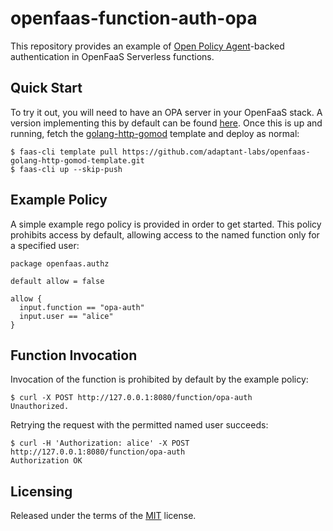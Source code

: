 # openfaas-function-auth-opa

This repository provides an example of [Open Policy Agent](https://www.openpolicyagent.org/)\-backed authentication in OpenFaaS Serverless functions.

## Quick Start

To try it out, you will need to have an OPA server in your OpenFaaS stack. A version implementing this by default can
be found [here](https://github.com/adaptant-labs/faas/tree/opa-integration). Once this is up and running, fetch the
[golang-http-gomod](https://github.com/adaptant-labs/openfaas-golang-http-gomod-template) template and deploy as normal:

```
$ faas-cli template pull https://github.com/adaptant-labs/openfaas-golang-http-gomod-template.git
$ faas-cli up --skip-push
```
## Example Policy

A simple example rego policy is provided in order to get started. This policy
prohibits access by default, allowing access to the named function only for a
specified user:

```
package openfaas.authz

default allow = false

allow {
  input.function == "opa-auth"
  input.user == "alice"
}
```

## Function Invocation

Invocation of the function is prohibited by default by the example policy:

```
$ curl -X POST http://127.0.0.1:8080/function/opa-auth
Unauthorized.
```

Retrying the request with the permitted named user succeeds:

```
$ curl -H 'Authorization: alice' -X POST http://127.0.0.1:8080/function/opa-auth
Authorization OK
```

## Licensing

Released under the terms of the [MIT](LICENSE) license.
